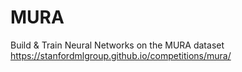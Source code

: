 # MURA
Build &amp; Train Neural Networks on the MURA dataset
https://stanfordmlgroup.github.io/competitions/mura/

